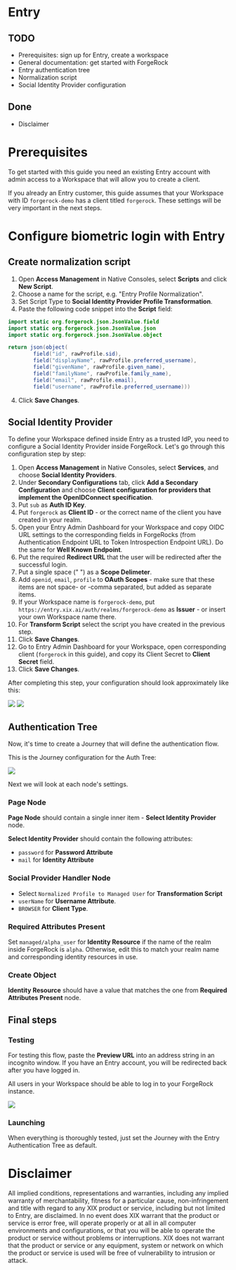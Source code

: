 # Entry

## TODO

- Prerequisites: sign up for Entry, create a workspace
- General documentation: get started with ForgeRock
- Entry authentication tree
- Normalization script
- Social Identity Provider configuration

## Done

- Disclaimer


# Prerequisites

To get started with this guide you need an existing Entry account with admin access to a Workspace that will allow you to create a client.

If you already an Entry customer, this guide assumes that your Workspace with ID `forgerock-demo` has a client titled `forgerock`. These settings will be very important in the next steps.

# Configure biometric login with Entry

## Create normalization script

1. Open **Access Management** in Native Consoles, select **Scripts** and click **New Script**.
2. Choose a name for the script, e.g. "Entry Profile Normalization".
3. Set Script Type to **Social Identity Provider Profile Transformation**.
4. Paste the following code snippet into the **Script** field:

```java
import static org.forgerock.json.JsonValue.field
import static org.forgerock.json.JsonValue.json
import static org.forgerock.json.JsonValue.object

return json(object(
        field("id", rawProfile.sid),
        field("displayName", rawProfile.preferred_username),
        field("givenName", rawProfile.given_name),
        field("familyName", rawProfile.family_name),
        field("email", rawProfile.email),
        field("username", rawProfile.preferred_username)))
```

4. Click **Save Changes**.

## Social Identity Provider

To define your Workspace defined inside Entry as a trusted IdP, you need to configure a Social Identity Provider inside ForgeRock. Let's go through this configuration step by step:

1. Open **Access Management** in Native Consoles, select **Services**, and choose **Social Identity Providers**.
2. Under **Secondary Configurations** tab, click **Add a Secondary Configuration** and choose **Client configuration for providers that implement the OpenIDConnect specification**.
3. Put `sub` as **Auth ID Key**.
4. Put `forgerock` as **Client ID** - or the correct name of the client you have created in your realm.
5. Open your Entry Admin Dashboard for your Workspace and copy OIDC URL settings to the corresponding fields in ForgeRocks (from Authentication Endpoint URL to Token Introspection Endpoint URL). Do the same for **Well Known Endpoint**.
6. Put the required **Redirect URL** that the user will be redirected after the successful login.
7. Put a single space (" ") as a **Scope Delimeter**.
8. Add `openid`, `email`, `profile` to **OAuth Scopes** - make sure that these items are not space- or -comma separated, but added as separate items.
9. If your Workspace name is `forgerock-demo`, put `https://entry.xix.ai/auth/realms/forgerock-demo` as **Issuer** - or insert your own Workspace name there.
10. For **Transform Script** select the script you have created in the previous step.
11. Click **Save Changes**.
12. Go to Entry Admin Dashboard for your Workspace, open corresponding client (`forgerock` in this guide), and copy its Client Secret to **Client Secret** field. 
13. Click **Save Changes**.

After completing this step, your configuration should look approximately like this:

![](idp_config_part1.png)
![](idp_config_part2.png)

## Authentication Tree

Now, it's time to create a Journey that will define the authentication flow.

This is the Journey configuration for the Auth Tree:

![](auth_flow.png)

Next we will look at each node's settings.

### Page Node

**Page Node** should contain a single inner item - **Select Identity Provider** node.

**Select Identity Provider** should contain the following attributes:
- `password` for **Password Attribute**
- `mail` for **Identity Attribute**

### Social Provider Handler Node

- Select `Normalized Profile to Managed User` for **Transformation Script**
- `userName` for **Username Attribute**.
- `BROWSER` for **Client Type**.

### Required Attributes Present

Set `managed/alpha_user` for **Identity Resource** if the name of the realm inside ForgeRock is `alpha`. Otherwise, edit this to match your realm name and corresponding identity resources in use.

### Create Object

**Identity Resource** should have a value that matches the one from **Required Attributes Present** node.


## Final steps

### Testing

For testing this flow, paste the **Preview URL** into an address string in an incognito window. If you have an Entry account, you will be redirected back after you have logged in.

All users in your Workspace should be able to log in to your ForgeRock instance.

![](flow_menu.png)

### Launching

When everything is thoroughly tested, just set the Journey with the Entry Authentication Tree as default.

# Disclaimer

All implied conditions, representations and warranties, including any implied warranty of merchantability, fitness for a particular cause, non-infringement and title with regard to any XIX product or service, including but not limited to Entry, are disclaimed. In no event does XIX warrant that the product or service is error free, will operate properly or at all in all computer environments and configurations, or that you will be able to operate the product or service without problems or interruptions. XIX does not warrant that the product or service or any equipment, system or network on which the product or service is used will be free of vulnerability to intrusion or attack.